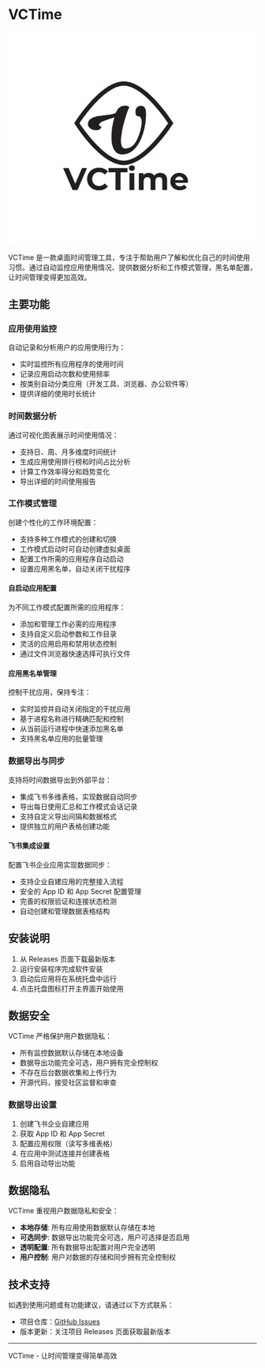 # VCTime

![VCTime Logo](docs/images/vctime-logo.png)

VCTime 是一款桌面时间管理工具，专注于帮助用户了解和优化自己的时间使用习惯。通过自动监控应用使用情况、提供数据分析和工作模式管理，黑名单配置，让时间管理变得更加高效。

## 主要功能

### 应用使用监控
自动记录和分析用户的应用使用行为：
- 实时监控所有应用程序的使用时间
- 记录应用启动次数和使用频率
- 按类别自动分类应用（开发工具、浏览器、办公软件等）
- 提供详细的使用时长统计

### 时间数据分析
通过可视化图表展示时间使用情况：
- 支持日、周、月多维度时间统计
- 生成应用使用排行榜和时间占比分析
- 计算工作效率得分和趋势变化
- 导出详细的时间使用报告


### 工作模式管理
创建个性化的工作环境配置：
- 支持多种工作模式的创建和切换
- 工作模式启动时可自动创建虚拟桌面
- 配置工作所需的应用程序自动启动
- 设置应用黑名单，自动关闭干扰程序


#### 自启动应用配置
为不同工作模式配置所需的应用程序：
- 添加和管理工作必需的应用程序
- 支持自定义启动参数和工作目录
- 灵活的应用启用和禁用状态控制
- 通过文件浏览器快速选择可执行文件


#### 应用黑名单管理
控制干扰应用，保持专注：
- 实时监控并自动关闭指定的干扰应用
- 基于进程名称进行精确匹配和控制
- 从当前运行进程中快速添加黑名单
- 支持黑名单应用的批量管理


### 数据导出与同步
支持将时间数据导出到外部平台：
- 集成飞书多维表格，实现数据自动同步
- 导出每日使用汇总和工作模式会话记录
- 支持自定义导出间隔和数据格式
- 提供独立的用户表格创建功能


#### 飞书集成设置
配置飞书企业应用实现数据同步：
- 支持企业自建应用的完整接入流程
- 安全的 App ID 和 App Secret 配置管理
- 完善的权限验证和连接状态检测
- 自动创建和管理数据表格结构

## 安装说明

1. 从 Releases 页面下载最新版本
2. 运行安装程序完成软件安装
3. 启动后应用将在系统托盘中运行
4. 点击托盘图标打开主界面开始使用

## 数据安全

VCTime 严格保护用户数据隐私：
- 所有监控数据默认存储在本地设备
- 数据导出功能完全可选，用户拥有完全控制权
- 不存在后台数据收集和上传行为
- 开源代码，接受社区监督和审查

### 数据导出设置
1. 创建飞书企业自建应用
2. 获取 App ID 和 App Secret
3. 配置应用权限（读写多维表格）
4. 在应用中测试连接并创建表格
5. 启用自动导出功能

## 数据隐私

VCTime 重视用户数据隐私和安全：

- **本地存储**: 所有应用使用数据默认存储在本地
- **可选同步**: 数据导出功能完全可选，用户可选择是否启用
- **透明配置**: 所有数据导出配置对用户完全透明
- **用户控制**: 用户对数据的存储和同步拥有完全控制权

## 技术支持

如遇到使用问题或有功能建议，请通过以下方式联系：

- 项目仓库：[GitHub Issues](https://github.com/Violet2314/VCTime/issues)
- 版本更新：关注项目 Releases 页面获取最新版本

---

VCTime - 让时间管理变得简单高效
